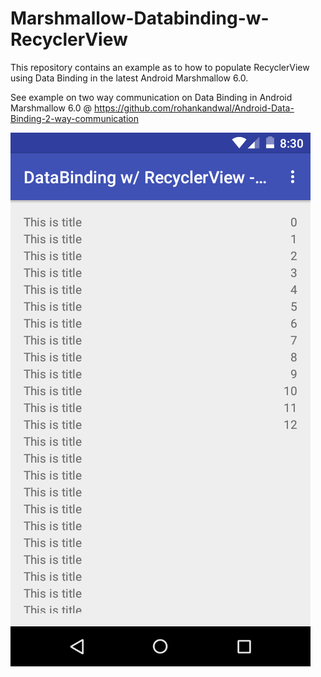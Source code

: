 # Marshmallow-Databinding-w-RecyclerView
This repository contains an example as to how to populate RecyclerView using Data Binding in the latest Android Marshmallow 6.0.

See example on two way communication on Data Binding in Android Marshmallow 6.0  @ https://github.com/rohankandwal/Android-Data-Binding-2-way-communication

![Alt text](https://github.com/rohankandwal/Marshmallow-Databinding-w-RecyclerView/blob/master/Screenshot%201.png?raw=true "Showing incremental int with max limit of 13, managed from XML only")
